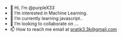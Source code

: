 - 👋 Hi, I’m @purpleX33
- 👀 I’m interested in Machine Learning.
- 🌱 I’m currently learning javascript..
- 💞️ I’m looking to collaborate on ...
- 📫 How to reach me email at pratik3.3k@gmail.com

<!---
purpleX33/purpleX33 is a ✨ special ✨ repository because its `README.md` (this file) appears on your GitHub profile.
You can click the Preview link to take a look at your changes.
--->
